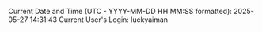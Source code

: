 Current Date and Time (UTC - YYYY-MM-DD HH:MM:SS formatted): 2025-05-27 14:31:43
Current User's Login: luckyaiman
